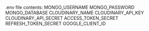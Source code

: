.env file contents:
MONGO_USERNAME
MONGO_PASSWORD
MONGO_DATABASE
CLOUDINARY_NAME
CLOUDINARY_API_KEY
CLOUDINARY_API_SECRET
ACCESS_TOKEN_SECRET
REFRESH_TOKEN_SECRET
GOOGLE_CLIENT_ID
